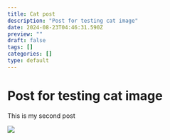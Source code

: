 ```yaml
---
title: Cat post
description: "Post for testing cat image"
date: 2024-08-23T04:46:31.590Z
preview: ""
draft: false
tags: []
categories: []
type: default
---
```



# Post for testing cat image

This is my second post


<img src="https://placecats.com/300/200">